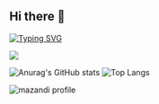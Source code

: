 ## Hi there 👋
<a href="https://git.io/typing-svg"><img src="https://readme-typing-svg.demolab.com?font=Fira+Code&color=ff8f1c&center=%EA%B1%B0%EC%A7%93&vCenter=%EA%B1%B0%EC%A7%93&multiline=true&repeat=%EC%A7%84%EC%8B%A4&random=%EA%B1%B0%EC%A7%93&width=435&lines=Welcome+to+my+GitHub!+%F0%9F%90%A3%F0%9F%92%95" alt="Typing SVG" /></a>

<a href="https://github.com/devxb/gitanimals">
  <img src="https://render.gitanimals.org/farms/{yoosohee}"/>
</a>

![Anurag's GitHub stats](https://github-readme-stats.vercel.app/api?username=yoosohee&show_icons=false&theme=flag-india&rank_icon=github)
![Top Langs](https://github-readme-stats.vercel.app/api/top-langs/?username=yoosohee&layout=compact&hide=jupyter%20notebook)

![mazandi profile](http://mazandi.herokuapp.com/api?handle=yoosohee&theme=Ruby)

<!--
**yoosohee/yoosohee** is a ✨ _special_ ✨ repository because its `README.md` (this file) appears on your GitHub profile.

Here are some ideas to get you started:

- 🔭 I’m currently working on ...
- 🌱 I’m currently learning ...
- 👯 I’m looking to collaborate on ...
- 🤔 I’m looking for help with ...
- 💬 Ask me about ...
- 📫 How to reach me: ...
- 😄 Pronouns: ...
- ⚡ Fun fact: ...
-->
